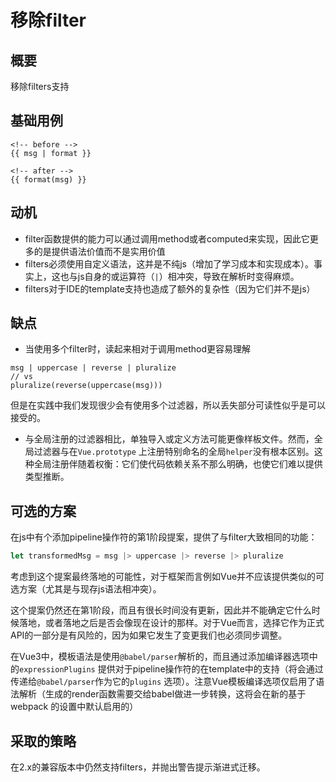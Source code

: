 # 移除filter

## 概要

移除filters支持

## 基础用例

```text
<!-- before -->
{{ msg | format }}

<!-- after -->
{{ format(msg) }}
```

## 动机

- filter函数提供的能力可以通过调用method或者computed来实现，因此它更多的是提供语法价值而不是实用价值
- filters必须使用自定义语法，这并是不纯js（增加了学习成本和实现成本）。事实上，这也与js自身的或运算符（`|`）相冲突，导致在解析时变得麻烦。
- filters对于IDE的template支持也造成了额外的复杂性（因为它们并不是js）

## 缺点

- 当使用多个filter时，读起来相对于调用method更容易理解

```text
msg | uppercase | reverse | pluralize
// vs
pluralize(reverse(uppercase(msg)))
```

但是在实践中我们发现很少会有使用多个过滤器，所以丢失部分可读性似乎是可以接受的。

- 与全局注册的过滤器相比，单独导入或定义方法可能更像样板文件。然而，全局过滤器与在`Vue.prototype`
  上注册特别命名的全局`helper`没有根本区别。这种全局注册伴随着权衡：它们使代码依赖关系不那么明确，也使它们难以提供类型推断。

## 可选的方案

在js中有个添加pipeline操作符的第1阶段提案，提供了与filter大致相同的功能：

```js
let transformedMsg = msg |> uppercase |> reverse |> pluralize

```

考虑到这个提案最终落地的可能性，对于框架而言例如Vue并不应该提供类似的可选方案（尤其是与现存js语法相冲突）。

这个提案仍然还在第1阶段，而且有很长时间没有更新，因此并不能确定它什么时候落地，或者落地之后是否会像现在设计的那样。对于Vue而言，选择它作为正式API的一部分是有风险的，因为如果它发生了变更我们也必须同步调整。

在Vue3中，模板语法是使用`@babel/parser`解析的，而且通过添加编译器选项中的`expressionPlugins`
提供对于pipeline操作符的在template中的支持（将会通过传递给`@babel/parser`作为它的`plugins`
选项）。注意Vue模板编译选项仅启用了语法解析（生成的render函数需要交给babel做进一步转换，这将会在新的基于 webpack 的设置中默认启用的）

## 采取的策略

在2.x的兼容版本中仍然支持filters，并抛出警告提示渐进式迁移。
